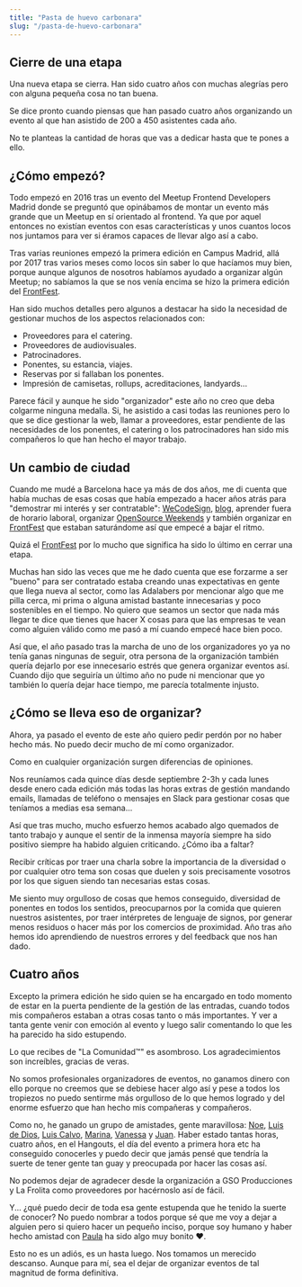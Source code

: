 ```yaml
---
title: "Pasta de huevo carbonara"
slug: "/pasta-de-huevo-carbonara"
---
```


## Cierre de una etapa

Una nueva etapa se cierra. Han sido cuatro años con muchas alegrías pero con alguna pequeña cosa no tan buena.

Se dice pronto cuando piensas que han pasado cuatro años organizando un evento al que han asistido de 200 a 450 asistentes cada año.

No te planteas la cantidad de horas que vas a dedicar hasta que te pones a ello.

## ¿Cómo empezó?

Todo empezó en 2016 tras un evento del Meetup Frontend Developers Madrid donde se preguntó que opinábamos de montar un evento más grande que un Meetup en sí orientado al frontend. Ya que por aquel entonces no existían eventos con esas características y unos cuantos locos nos juntamos para ver si éramos capaces de llevar algo así a cabo.

Tras varias reuniones empezó la primera edición en Campus Madrid, allá por 2017 tras varios meses como locos sin saber lo que hacíamos muy bien, porque aunque algunos de nosotros habíamos ayudado a organizar algún Meetup; no sabíamos la que se nos venía encima se hizo la primera edición del <a class="link link--special" href="https://frontfest.es/" target="_blank" rel="noopener noreferrer">FrontFest</a>.

Han sido muchos detalles pero algunos a destacar ha sido la necesidad de gestionar muchos de los aspectos relacionados con:

- Proveedores para el catering.
- Proveedores de audiovisuales.
- Patrocinadores.
- Ponentes, su estancia, viajes.
- Reservas por si fallaban los ponentes.
- Impresión de camisetas, rollups, acreditaciones, landyards...

Parece fácil y aunque he sido "organizador" este año no creo que deba colgarme ninguna medalla. Si, he asistido a casi todas las reuniones pero lo que se dice gestionar la web, llamar a proveedores, estar pendiente de las necesidades de los ponentes, el catering o los patrocinadores han sido mis compañeros lo que han hecho el mayor trabajo.

## Un cambio de ciudad

Cuando me mudé a Barcelona hace ya más de dos años, me di cuenta que había muchas de esas cosas que había empezado a hacer años atrás para "demostrar mi interés y ser contratable": <a class="link link--special" href="http://wecodesignpodcast.com/" target="_blank" rel="noopener noreferrer">WeCodeSign</a>, <a class="link link--special" href="/blog/">blog</a>, aprender fuera de horario laboral, organizar <a class="link link--special" href="https://twitter.com/OS_Weekends" target="_blank" rel="noopener noreferrer">OpenSource Weekends</a> y también organizar en <a class="link link--special" href="https://frontfest.es/" target="_blank" rel="noopener noreferrer">FrontFest</a> que estaban saturándome así que empecé a bajar el ritmo.

Quizá el <a class="link link--special" href="https://frontfest.es/" target="_blank" rel="noopener noreferrer">FrontFest</a> por lo mucho que significa ha sido lo último en cerrar una etapa.

Muchas han sido las veces que me he dado cuenta que ese forzarme a ser "bueno" para ser contratado estaba creando unas expectativas en gente que llega nueva al sector, como las Adalabers por mencionar algo que me pilla cerca, mi prima o alguna amistad bastante innecesarias y poco sostenibles en el tiempo. No quiero que seamos un sector que nada más llegar te dice que tienes que hacer X cosas para que las empresas te vean como alguien válido como me pasó a mí cuando empecé hace bien poco.

Así que, el año pasado tras la marcha de uno de los organizadores yo ya no tenía ganas ningunas de seguir, otra persona de la organización también quería dejarlo por ese innecesario estrés que genera organizar eventos así. Cuando dijo que seguiría un último año no pude ni mencionar que yo también lo quería dejar hace tiempo, me parecía totalmente injusto.

## ¿Cómo se lleva eso de organizar?

Ahora, ya pasado el evento de este año quiero pedir perdón por no haber hecho más. No puedo decir mucho de mí como organizador.

Como en cualquier organización surgen diferencias de opiniones.

Nos reuníamos cada quince días desde septiembre 2-3h y cada lunes desde enero cada edición más todas las horas extras de gestión mandando emails, llamadas de teléfono o mensajes en Slack para gestionar cosas que teníamos a medias esa semana...

Así que tras mucho, mucho esfuerzo hemos acabado algo quemados de tanto trabajo y aunque el sentir de la inmensa mayoría siempre ha sido positivo siempre ha habido alguien criticando. ¿Cómo iba a faltar?

Recibir críticas por traer una charla sobre la importancia de la diversidad o por cualquier otro tema son cosas que duelen y sois precisamente vosotros por los que siguen siendo tan necesarias estas cosas.

Me siento muy orgulloso de cosas que hemos conseguido, diversidad de ponentes en todos los sentidos, preocuparnos por la comida que quieren nuestros asistentes, por traer intérpretes de lenguaje de signos, por generar menos residuos o hacer más por los comercios de proximidad. Año tras año hemos ido aprendiendo de nuestros errores y del feedback que nos han dado.

## Cuatro años

Excepto la primera edición he sido quien se ha encargado en todo momento de estar en la puerta pendiente de la gestión de las entradas, cuando todos mis compañeros estaban a otras cosas tanto o más importantes. Y ver a tanta gente venir con emoción al evento y luego salir comentando lo que les ha parecido ha sido estupendo.

Lo que recibes de "La Comunidad™" es asombroso. Los agradecimientos son increíbles, gracias de veras.

No somos profesionales organizadores de eventos, no ganamos dinero con ello porque no creemos que se debiese hacer algo así y pese a todos los tropiezos no puedo sentirme más orgulloso de lo que hemos logrado y del enorme esfuerzo que han hecho mis compañeras y compañeros.

Como no, he ganado un grupo de amistades, gente maravillosa: <a class="link link--special" href="https://twitter.com/n03m1ms" target="_blank" rel="noopener noreferrer">Noe</a>, <a class="link link--special" href="https://twitter.com/luisddm_" target="_blank" rel="noopener noreferrer">Luis de Dios</a>, <a class="link link--special" href="https://twitter.com/LuisCalvoDiaz" target="_blank" rel="noopener noreferrer">Luis Calvo</a>, <a class="link link--special" href="https://twitter.com/MarinaLopezYap" target="_blank" rel="noopener noreferrer">Marina</a>, <a class="link link--special" href="https://twitter.com/v4n3ss4ms" target="_blank" rel="noopener noreferrer">Vanessa</a> y <a class="link link--special" href="https://twitter.com/JuanRioPacheco" target="_blank" rel="noopener noreferrer">Juan</a>. Haber estado tantas horas, cuatro años, en el Hangouts, el día del evento a primera hora etc ha conseguido conocerles y puedo decir que jamás pensé que tendría la suerte de tener gente tan guay y preocupada por hacer las cosas así.

No podemos dejar de agradecer desde la organización a GSO Producciones y La Frolita como proveedores por hacérnoslo así de fácil.

Y... ¿qué puedo decir de toda esa gente estupenda que he tenido la suerte de conocer? No puedo nombrar a todos porque sé que me voy a dejar a alguien pero si quiero hacer un pequeño inciso, porque soy humano y haber hecho amistad con <a class="link link--special" href="https://twitter.com/Cyber_20" target="_blank" rel="noopener noreferrer">Paula</a> ha sido algo muy bonito ❤️.

Esto no es un adiós, es un hasta luego. Nos tomamos un merecido descanso. Aunque para mí, sea el dejar de organizar eventos de tal magnitud de forma definitiva.
